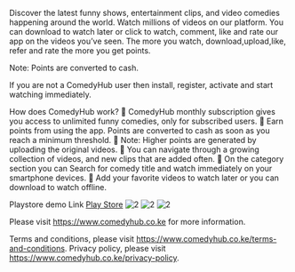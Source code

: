 Discover the latest funny shows, entertainment clips, and video comedies happening around the world. Watch millions of videos on our platform. You can download to watch later or click to watch, comment, like and rate our app on the videos you’ve seen. The more you watch, download,upload,like, refer and rate the more you get points.

Note: Points are converted to cash.

If you are not a ComedyHub user then install, register, activate and start watching immediately.

How does ComedyHub work?
 ComedyHub monthly subscription gives you access to unlimited funny comedies, only
for subscribed users.
 Earn points from using the app. Points are converted to cash as soon as you reach a
minimum threshold.
 Note: Higher points are generated by uploading the original videos.
 You can navigate through a growing collection of videos, and new clips that are added
often.
 On the category section you can Search for comedy title and watch
immediately on your smartphone devices.
 Add your favorite videos to watch later or you can download to watch offline.

Playstore demo Link <a href="https://play.google.com/store/apps/details?id=com.kibsonapp.comedyhub">Play Store</a>
![2](https://play-lh.googleusercontent.com/S0fNO6aqVp0mlDTWk21aNntJDy3z1RQSL5XrGJPwUorEioc3xYeRujmxxhebQmBWoCU=w1366-h657-rw)
![2](https://play-lh.googleusercontent.com/KwQ34LyWex8xrjh84-EOF4dQ4ewLQ1hMBJ0OtBcNTFC_h3izhbbljXIliMDAmCQvYg=w1366-h657-rw)
![2](https://play-lh.googleusercontent.com/4qGVSBNZfZSMdPEaOD7yCpn4T5_Mt6s7OITouFTZSKf1n-1rGDQlsi9Tb3CYnCE0S9HB=w1366-h657-rw)


Please visit https://www.comedyhub.co.ke for more information.


Terms and conditions, please visit https://www.comedyhub.co.ke/terms-and-conditions.
Privacy policy, please visit https://www.comedyhub.co.ke/privacy-policy.

